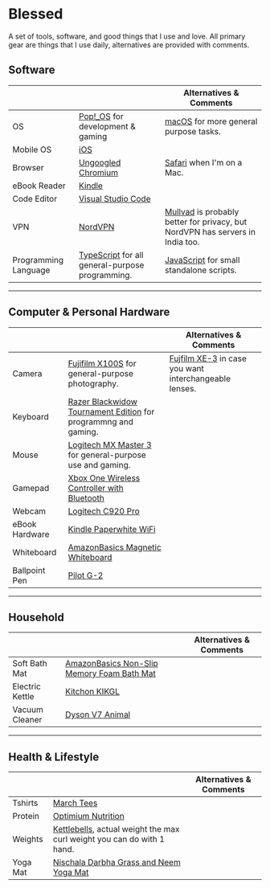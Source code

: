 # Blessed

A set of tools, software, and good things that I use and love. All primary gear are things that I use daily, alternatives are provided with comments.

## Software

|                      |                                                                                    | Alternatives & Comments                                                                                  |
| -------------------- | ---------------------------------------------------------------------------------- | -------------------------------------------------------------------------------------------------------- |
| OS                   | [Pop!\_OS](https://pop.system76.com/) for development & gaming                            | [macOS](https://apple.com/mac) for more general purpose tasks.                                           |
| Mobile OS            | [iOS](https://apple.com/ios)                                                       |
| Browser              | [Ungoogled Chromium](https://github.com/Eloston/ungoogled-chromium)                | [Safari](https://www.apple.com/safari/) when I'm on a Mac.                                               |
| eBook Reader         | [Kindle](https://www.amazon.in/b?node=15813965031)                                 |                                                                                                          |
| Code Editor          | [Visual Studio Code](https://code.visualstudio.com/)                               |
| VPN                  | [NordVPN](https://nordvpn.com)                                                     | [Mullvad](https://mullvad.net/en/) is probably better for privacy, but NordVPN has servers in India too. |  |
| Programming Language | [TypeScript](https://www.typescriptlang.org/) for all general-purpose programming. | [JavaScript](https://developer.mozilla.org/en-US/docs/Web/javascript) for small standalone scripts.      |

---

## Computer & Personal Hardware

|                |                                                                                                                                                                | Alternatives & Comments                                                        |
| -------------- | -------------------------------------------------------------------------------------------------------------------------------------------------------------- | ------------------------------------------------------------------------------ |
| Camera         | [Fujifilm X100S](https://fujifilm.com/) for general-purpose photography.                                                                                       | [Fujfilm XE-3](https://fujifilm.com/) in case you want interchangeable lenses. |
| Keyboard       | [Razer Blackwidow Tournament Edition](https://www.amazon.in/gp/product/B0756CLCMB/ref=ppx_yo_dt_b_asin_title_o01_s00?ie=UTF8&psc=1) for programmng and gaming. |                                                                                |
| Mouse          | [Logitech MX Master 3](https://www.amazon.in/gp/product/B07YXNDK6X/ref=ppx_yo_dt_b_asin_title_o02_s00?ie=UTF8&psc=1) for general-purpose use and gaming.       |                                                                                |
| Gamepad        | [Xbox One Wireless Controller with Bluetooth](https://www.amazon.in/gp/product/B06X92RN9D/ref=ppx_yo_dt_b_asin_title_o02_s00?ie=UTF8&psc=1)                    |                                                                                |
| Webcam         | [Logitech C920 Pro](https://www.amazon.in/gp/product/B006JH8T3S/ref=ppx_yo_dt_b_search_asin_title?ie=UTF8&psc=1)                                               |                                                                                |
| eBook Hardware | [Kindle Paperwhite WiFi](https://www.amazon.in/gp/product/B00QJDOEAO/?ie=UTF8&ref_=topnav_storetab_kinc)                                                       |                                                                                |
| Whiteboard | [AmazonBasics Magnetic Whiteboard](https://www.amazon.in/gp/product/B077TD1JRS/ref=ppx_yo_dt_b_asin_title_o01_s00?ie=UTF8&psc=1) | | 
| Ballpoint Pen | [Pilot G-2](https://www.amazon.in/gp/product/B07H1GT2VS/ref=ppx_yo_dt_b_asin_title_o08_s00?ie=UTF8&psc=1) | |

---

## Household
|         |                                                                                                                                                                        | Alternatives & Comments |
| ------- | ---------------------------------------------------------------------------------------------------------------------------------------------------------------------- | ----------------------- |
| Soft Bath Mat | [AmazonBasics Non-Slip Memory Foam Bath Mat](https://www.amazon.in/gp/product/B014QKLD0A/ref=ppx_yo_dt_b_asin_title_o01_s00?ie=UTF8&psc=1) | |
| Electric Kettle | [Kitchon KIKGL](https://www.amazon.in/gp/product/B07HP8777F/ref=ppx_yo_dt_b_asin_title_o04_s00?ie=UTF8&psc=1) | |
| Vacuum Cleaner| [Dyson V7 Animal](https://www.amazon.in/gp/product/B078T61HDJ/ref=ppx_yo_dt_b_asin_title_o08_s00?ie=UTF8&psc=1) | |


---


## Health & Lifestyle

|         |                                                                                                                                                                        | Alternatives & Comments |
| ------- | ---------------------------------------------------------------------------------------------------------------------------------------------------------------------- | ----------------------- |
| Tshirts | [March Tees](https://www.marchtee.com)                                                                                                                                 |                         |
| Protein | [Optimium Nutrition](https://www.amazon.in/gp/product/B002DYIZH6/ref=ppx_yo_dt_b_search_asin_title?ie=UTF8&psc=1) | |
| Weights | [Kettlebells](https://www.amazon.in/gp/product/B07GD8M6WL/ref=ppx_yo_dt_b_asin_title_o04_s00?ie=UTF8&psc=1), actual weight the max curl weight you can do with 1 hand. |                         |
| Yoga Mat | [Nischala Darbha Grass and Neem Yoga Mat](https://www.amazon.in/gp/product/B07R794NQV/ref=ppx_yo_dt_b_asin_title_o04_s00?ie=UTF8&psc=1) | |
